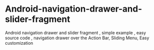 # Android-navigation-drawer-and-slider-fragment
Android navigation drawer and slider fragment , simple example , easy source code , navigation drawer over the Action Bar, Sliding Menu, Easy customization
